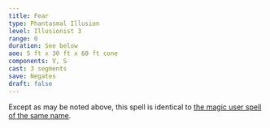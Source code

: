 ```yaml
---
title: Fear
type: Phantasmal Illusion
level: Illusionist 3
range: 0
duration: See below
aoe: 5 ft x 30 ft x 60 ft cone
components: V, S
cast: 3 segments
save: Negates
draft: false
---
```


Except as may be noted above, this spell is identical to [the magic user spell of the same name](/srd/spells/magic-user/fear).

